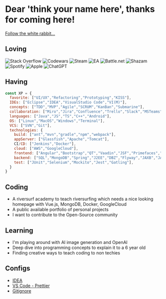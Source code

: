# Dear 'think your name here', thanks for coming here!

[Follow the white rabbit...](https://dr4gon.io/)

## Loving

![Stack Overflow](https://img.shields.io/badge/-Stackoverflow-FE7A16?style=for-the-badge&logo=stack-overflow&logoColor=white) ![Codewars](https://img.shields.io/badge/Codewars-B1361E?style=for-the-badge&logo=codewars&logoColor=grey) ![Steam](https://img.shields.io/badge/steam-%23000000.svg?style=for-the-badge&logo=steam&logoColor=white) ![EA](https://img.shields.io/badge/ea-%23000000.svg?style=for-the-badge&logo=ea&logoColor=white) ![Battle.net](https://img.shields.io/badge/battle.net-%2300AEFF.svg?style=for-the-badge&logo=battle.net&logoColor=white) ![Shazam](https://img.shields.io/badge/shazam-1476FE?style=for-the-badge&logo=shazam&logoColor=white) ![Spotify](https://img.shields.io/badge/Spotify-1ED760?style=for-the-badge&logo=spotify&logoColor=white) ![Apple](https://img.shields.io/badge/Apple-%23000000.svg?style=for-the-badge&logo=apple&logoColor=white) ![ChatGPT](https://img.shields.io/badge/chatGPT-74aa9c?style=for-the-badge&logo=openai&logoColor=white) 

## Having

```js
const XP = {
  favorite: ["UI/UX","Refactoring","Prototyping","KISS"],
  IDEs: ["Eclipse","IDEA","VisualStudio Code","VI(M)"],
  concepts: ["TDD","MVP","Agile","SCRUM","KanBan","Submarine"],
  collaboration: ["Miro","Jira","Confluence","Trello","Slack","MSTeams","Around.co","Zoom"],
  languages: ["Java","JS","TS","C++","Android"],
  OS: ["Linux","MacOS","Windows","Terminal"],
  VCS: ["SVN","Git"],
  technologies: {
    build: ["ant","mvn","gradle","npm","webpack"],
    appServer: ["Glassfish","Apache","Tomcat"],
    CI/CD: ["Jenkins","Docker"],
    cloud: ["AWS","GoogleCloud"],
    frontend: ["Angular","Bootstrap","QT","Vaadin","JSF","Primefaces","JSP","HTML","CSS","SASS","jQuery"],
    backend: ["SQL","MongoDB","Spring","J2EE","DBZ","Flyway","JAXB","JAX-RS","REST","JPA","Hibernate"],
    test: ["JUnit","Selenium","Mockito","Jest","Gatling"],
  }
}
```

## Coding

* A riversurf academy to teach riversurfing which needs a nice looking homepage with Vue.js, MongoDB, Docker, GoogleCloud
* A public available portfolio of personal projects
* I want to contribute to the Open-Source community 

## Learning

* I'm playing around with AI image generation and OpenAI 
* Deep dive into programming concepts to explain it to a 6 year old
* Finding creative ways to teach coding to non techies

## Configs

* [IDEA](https://github.com/Dr4gon/Dr4gon/blob/master/Intellij-code-style.xml)
* [VS Code - Prettier](https://github.com/Dr4gon/Dr4gon/blob/master/.prettierrc.json)
* [Gitignore](https://github.com/Dr4gon/Dr4gon/blob/master/.gitignore)
